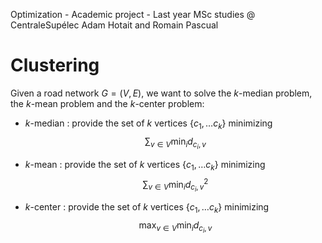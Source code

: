 Optimization - Academic project - Last year MSc studies @ CentraleSupélec Adam Hotait and Romain Pascual

# Clustering

Given a road network $G = (V,E)$, we want to solve the $k$-median problem, the $k$-mean problem and the $k$-center problem:

- $k$-median : provide the set of $k$ vertices $\{c_1, \dots c_k\}$ minimizing
$$ \sum_{v \in V} \min_i d_{c_i,v}$$

- $k$-mean : provide the set of $k$ vertices $\{c_1, \dots c_k\}$ minimizing
$$ \sum_{v \in V} \min_i d^2_{c_i,v}$$

- $k$-center : provide the set of $k$ vertices $\{c_1, \dots c_k\}$ minimizing
$$ \max_{v \in V} \min_i d_{c_i,v}$$
